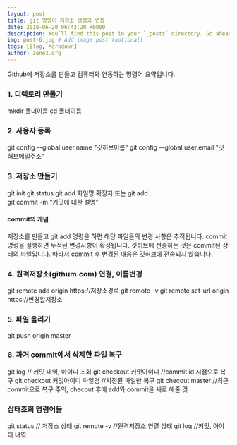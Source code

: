 ```yaml
---
layout: post
title: git 명령어 저장소 생성과 연동
date: 2018-06-20 06:43:20 +0900
description: You’ll find this post in your `_posts` directory. Go ahead and edit it and re-build the site to see your changes. # Add post description (optional)
img: post-6.jpg # Add image post (optional)
tags: [Blog, Markdown]
author: zenez.org
---
```

Github에 저장소를 만들고 컴퓨터와 연동하는 명령어 요약입니다.

### 1. 디렉토리 만들기
mkdir 폴더이름 
cd 폴더이름

### 2. 사용자 등록
git config --global user.name "깃허브이름"
git config --global user.email "깃허브메일주소"

### 3. 저장소 만들기
git init
git status
git add 화일명.확장자 또는 git add .           
git commit -m “커밋에 대한 설명”

#### commit의 개념
저장소를 만들고 git add 명령을 하면 해당 파일들의 변경 사항은 추적됩니다.
commit 명령을 실행하면 누적된 변경사항이 확정됩니다. 깃허브에 전송하는 것은 commit된 상태의 파일입니다. 따라서 commit 후 변경된 내용은 깃허브에 전송되지 않습니다.

### 4. 원격저장소(githum.com) 연결, 이름변경
git remote add origin https://저장소경로
git remote -v
git remote set-url origin https://변경할저장소

### 5. 파일 올리기
git push origin master

### 6. 과거 commit에서 삭제한 파일 복구
git log // 커밋 내역, 아이디 조회
git checkout 커밋아이디 //commit id 시점으로 복구
git checkout 커밋아이디 파일명 //지정된 파일만 복구
git checout master //최근 commit으로 복구
주의, checout 후에 add와 commit을 새로 해줄 것

### 상태조회 명령어들
git status // 저장소 상태
git remote -v //원격저장소 연결 상태
git log //커밋, 아이디 내역